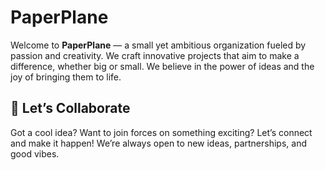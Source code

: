 
# PaperPlane

Welcome to **PaperPlane** — a small yet ambitious organization fueled by passion and creativity. We craft innovative projects that aim to make a difference, whether big or small. We believe in the power of ideas and the joy of bringing them to life.


## 🤝 Let’s Collaborate
Got a cool idea? Want to join forces on something exciting? Let’s connect and make it happen! We’re always open to new ideas, partnerships, and good vibes.

